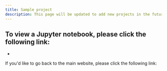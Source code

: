 ```yaml
---
title: Sample project
description: This page will be updated to add new projects in the future.
---
```


To view a Jupyter notebook, please click the following link:
-
-

If you'd like to go back to the main website, please click the following link:
